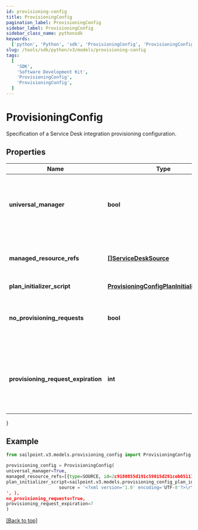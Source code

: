 ```yaml
---
id: provisioning-config
title: ProvisioningConfig
pagination_label: ProvisioningConfig
sidebar_label: ProvisioningConfig
sidebar_class_name: pythonsdk
keywords:
  ['python', 'Python', 'sdk', 'ProvisioningConfig', 'ProvisioningConfig']
slug: /tools/sdk/python/v3/models/provisioning-config
tags:
  [
    'SDK',
    'Software Development Kit',
    'ProvisioningConfig',
    'ProvisioningConfig',
  ]
---
```


# ProvisioningConfig

Specification of a Service Desk integration provisioning configuration.

## Properties

| Name | Type | Description | Notes |
| --- | --- | --- | --- |
| **universal_manager** | **bool** | Specifies whether this configuration is used to manage provisioning requests for all sources from the org. If true, no managedResourceRefs are allowed. | [optional] [readonly] [default to False] |
| **managed_resource_refs** | [**[]ServiceDeskSource**](service-desk-source) | References to sources for the Service Desk integration template. May only be specified if universalManager is false. | [optional] |
| **plan_initializer_script** | [**ProvisioningConfigPlanInitializerScript**](provisioning-config-plan-initializer-script) |  | [optional] |
| **no_provisioning_requests** | **bool** | Name of an attribute that when true disables the saving of ProvisioningRequest objects whenever plans are sent through this integration. | [optional] [default to False] |
| **provisioning_request_expiration** | **int** | When saving pending requests is enabled, this defines the number of hours the request is allowed to live before it is considered expired and no longer affects plan compilation. | [optional] |

}

## Example

```python
from sailpoint.v3.models.provisioning_config import ProvisioningConfig

provisioning_config = ProvisioningConfig(
universal_manager=True,
managed_resource_refs=[{type=SOURCE, id=2c9180855d191c59015d291ceb051111, name=My Source 1}, {type=SOURCE, id=2c9180855d191c59015d291ceb052222, name=My Source 2}],
plan_initializer_script=sailpoint.v3.models.provisioning_config_plan_initializer_script.ProvisioningConfig_planInitializerScript(
                    source = '<?xml version='1.0' encoding='UTF-8'?>\r\n<!DOCTYPE Rule PUBLIC \"sailpoint.dtd\" \"sailpoint.dtd\">\r\n<Rule name=\"Example Rule\" type=\"BeforeProvisioning\">\r\n  <Description>Before Provisioning Rule which changes disables and enables to a modify.</Description>\r\n  <Source><![CDATA[\r\nimport sailpoint.object.*;\r\nimport sailpoint.object.ProvisioningPlan.AccountRequest;\r\nimport sailpoint.object.ProvisioningPlan.AccountRequest.Operation;\r\nimport sailpoint.object.ProvisioningPlan.AttributeRequest;\r\nimport sailpoint.object.ProvisioningPlan;\r\nimport sailpoint.object.ProvisioningPlan.Operation;\r\n\r\nfor ( AccountRequest accountRequest : plan.getAccountRequests() ) {\r\n  if ( accountRequest.getOp().equals( ProvisioningPlan.ObjectOperation.Disable ) ) {\r\n    accountRequest.setOp( ProvisioningPlan.ObjectOperation.Modify );\r\n  }\r\n  if ( accountRequest.getOp().equals( ProvisioningPlan.ObjectOperation.Enable ) ) {\r\n    accountRequest.setOp( ProvisioningPlan.ObjectOperation.Modify );\r\n  }\r\n}\r\n\r\n  ]]></Source>
', ),
no_provisioning_requests=True,
provisioning_request_expiration=7
)

```

[[Back to top]](#)
